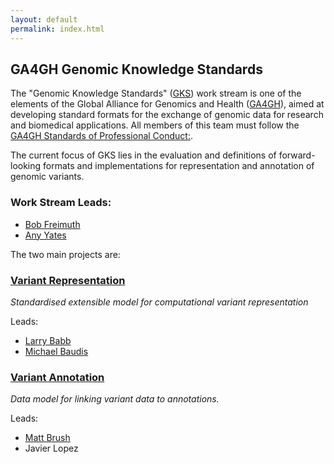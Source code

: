 ```yaml
---
layout: default
permalink: index.html
---
```

## GA4GH Genomic Knowledge Standards

The "Genomic Knowledge Standards" ([GKS](http://ga4gh-gks.github.io)) work stream is one of the elements of the Global Alliance for Genomics and Health ([GA4GH](http://ga4gh.org)), aimed at developing standard formats for the exchange of genomic data for research and biomedical applications.  All members of this team must follow the [GA4GH Standards of Professional Conduct:]( https://docs.google.com/document/d/1fQbKUuk_sfnzU0kTHU71KYF1suzzHoZVhBfao9Omsj0/edit).

The current focus of GKS lies in the evaluation and definitions of forward-looking formats and implementations for representation and annotation of genomic variants.

### Work Stream Leads:
- [Bob Freimuth](http://www.mayo.edu/research/faculty/freimuth-robert-r-ph-d/bio-00027248)
- [Any Yates](https://www.ebi.ac.uk/about/people/andy-yates)

The two main projects are:

### [Variant Representation](https://ga4gh-gks.github.io/variant_representation.html)

_Standardised extensible model for computational variant representation_

Leads:
- [Larry Babb](https://www.clinicalgenome.org/about/people/staff/larry-babb/)
- [Michael Baudis](http://www.imls.uzh.ch/en/research/baudis.html)

### [Variant Annotation](https://ga4gh-gks.github.io/variant_annotation.html)

_Data model for linking variant data to annotations._

Leads:
- [Matt Brush](http://www.ohsu.edu/xd/education/library/about/staff-directory/matthew-brush.cfm)
- Javier Lopez
